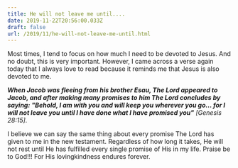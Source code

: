 ```yaml
---
title: He will not leave me until....
date: 2019-11-22T20:56:00.033Z
draft: false
url: /2019/11/he-will-not-leave-me-until.html
---
```


Most times, I tend to focus on how much I need to be devoted to Jesus. And no doubt, this is very important. However, I came across a verse again today that I always love to read because it reminds me that Jesus is also devoted to me.

_**When Jacob was fleeing from his brother Esau, The Lord appeared to Jacob, and after making many promises to him The Lord concludes by saying: "Behold, I am with you and will keep you wherever you go... for I will not leave you until I have done what I have promised you"**_ _[Genesis 28:15]_.

I believe we can say the same thing about every promise The Lord has given to me in the new testament. Regardless of how long it takes, He will not rest until He has fulfilled every single promise of His in my life. Praise be to God!!! For His lovingkindness endures forever.
